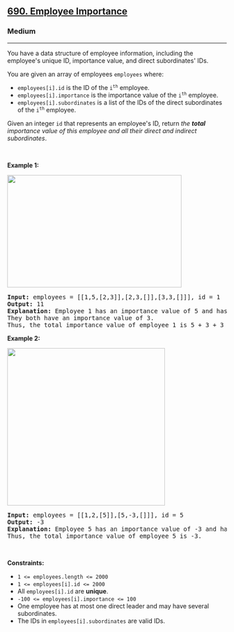 <h2><a href="https://leetcode.com/problems/employee-importance/">690. Employee Importance</a></h2><h3>Medium</h3><hr><div><p>You have a data structure of employee information, including the employee's unique ID, importance value, and direct subordinates' IDs.</p>

<p>You are given an array of employees <code>employees</code> where:</p>

<ul>
	<li><code>employees[i].id</code> is the ID of the <code>i<sup>th</sup></code> employee.</li>
	<li><code>employees[i].importance</code> is the importance value of the <code>i<sup>th</sup></code> employee.</li>
	<li><code>employees[i].subordinates</code> is a list of the IDs of the direct subordinates of the <code>i<sup>th</sup></code> employee.</li>
</ul>

<p>Given an integer <code>id</code> that represents an employee's ID, return <em>the <strong>total</strong> importance value of this employee and all their direct and indirect subordinates</em>.</p>

<p>&nbsp;</p>
<p><strong class="example">Example 1:</strong></p>
<img alt="" src="https://assets.leetcode.com/uploads/2021/05/31/emp1-tree.jpg" style="width: 400px; height: 258px;">
<pre><strong>Input:</strong> employees = [[1,5,[2,3]],[2,3,[]],[3,3,[]]], id = 1
<strong>Output:</strong> 11
<strong>Explanation:</strong> Employee 1 has an importance value of 5 and has two direct subordinates: employee 2 and employee 3.
They both have an importance value of 3.
Thus, the total importance value of employee 1 is 5 + 3 + 3 = 11.
</pre>

<p><strong class="example">Example 2:</strong></p>
<img alt="" src="https://assets.leetcode.com/uploads/2021/05/31/emp2-tree.jpg" style="width: 362px; height: 361px;">
<pre><strong>Input:</strong> employees = [[1,2,[5]],[5,-3,[]]], id = 5
<strong>Output:</strong> -3
<strong>Explanation:</strong> Employee 5 has an importance value of -3 and has no direct subordinates.
Thus, the total importance value of employee 5 is -3.
</pre>

<p>&nbsp;</p>
<p><strong>Constraints:</strong></p>

<ul>
	<li><code>1 &lt;= employees.length &lt;= 2000</code></li>
	<li><code>1 &lt;= employees[i].id &lt;= 2000</code></li>
	<li>All <code>employees[i].id</code> are <strong>unique</strong>.</li>
	<li><code>-100 &lt;= employees[i].importance &lt;= 100</code></li>
	<li>One employee has at most one direct leader and may have several subordinates.</li>
	<li>The IDs in <code>employees[i].subordinates</code> are valid IDs.</li>
</ul>
</div>